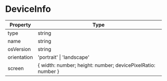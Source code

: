 # DeviceInfo

| Property    | Type                                                        |
| ----------- | ----------------------------------------------------------- |
| type        | string                                                      |
| name        | string                                                      |
| osVersion   | string                                                      |
| orientation | 'portrait' \| 'landscape'                                   |
| screen      | { width: number; height: number; devicePixelRatio: number } |
